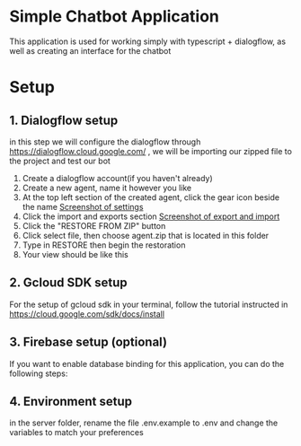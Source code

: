 # Simple Chatbot Application

This application is used for working simply with typescript + dialogflow, as well as creating an interface for the chatbot

# Setup

## 1. Dialogflow setup

in this step we will configure the dialogflow through https://dialogflow.cloud.google.com/ , we will be importing our zipped file to the project and test our bot

1. Create a dialogflow account(if you haven't already)
2. Create a new agent, name it however you like
3. At the top left section of the created agent, click the gear icon beside the name
   [Screenshot of settings](./screenshots/settings.png)
4. Click the import and exports section
   [Screenshot of export and import](./screenshots/export-and-import.png)
5. Click the "RESTORE FROM ZIP" button
6. Click select file, then choose agent.zip that is located in this folder
7. Type in RESTORE then begin the restoration
8. Your view should be like this

## 2. Gcloud SDK setup

For the setup of gcloud sdk in your terminal, follow the tutorial instructed in https://cloud.google.com/sdk/docs/install

## 3. Firebase setup (optional)

If you want to enable database binding for this application, you can do the following steps:

## 4. Environment setup

in the server folder, rename the file .env.example to .env and change the variables to match
your preferences
